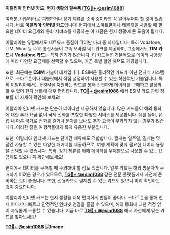 **이탈리아 인터넷 카드: 현지 생활의 필수품 [[TG💪+ @esim1088](https://t.me/s/esim1088)]**

여러분, 이탈리아로 여행하거나 장기 체류를 준비 중이라면 꼭 알아두어야 할 것이 있습니다. 바로 **이탈리아 인터넷 카드**입니다! 현지에서 스마트폰이나 태블릿을 사용할 때 필요한 데이터 요금제와 통화 서비스를 제공하는 이 제품은 현지 생활에 큰 도움이 됩니다.

이탈리아는 유럽에서도 네트워크 품질이 뛰어난 나라 중 하나입니다. 특히 Vodafone, TIM, Wind 등 주요 통신사들이 고속 모바일 네트워크를 제공하며, 그중에서도 **TIM 카드**나 **Vodafone 카드**는 특히 인기가 많습니다. 이 카드들은 기본적으로 데이터 사용량에 따라 다양한 요금제를 선택할 수 있으며, 가끔 특별 할인 혜택도 제공합니다.

또한, 최근에는 **ESIM** 기술이 대세입니다. ESIM은 물리적인 카드가 아닌 전자식 시스템으로, 스마트폰이나 태블릿에서 직접 설정하여 사용할 수 있는 혁신적인 기술입니다. 특히 이탈리아에서는 ESIM을 지원하는 카드를 통해 간편하게 데이터를 구매하고 활성화할 수 있어 현지 생활에 매우 편리합니다. **[TG💪+ @esim1088](https://t.me/s/esim1088)** 에서 ESIM 카드 관련 정보를 더 자세히 확인해 보세요!

이탈리아 인터넷 카드는 단순히 데이터만 제공하지 않습니다. 많은 카드들이 해외 통화에 대한 추가 요금 없이 국제 전화를 포함한 다양한 서비스를 제공합니다. 예를 들어, 유럽 내 다른 국가로 전화를 걸거나 문자를 보내도 추가 요금이 부과되지 않는 경우가 많습니다. 이러한 점은 여행객들에게 특히 유용한 부분입니다.

또한, 이탈리아 인터넷 카드는 단기간 체류에도 적합합니다. 짧게는 일주일, 길게는 몇 달간 사용할 수 있는 다양한 패키지를 제공하므로, 여행 계획에 맞춰 필요한 데이터 용량을 선택할 수 있습니다. 특히, 장기 체류를 위해 데이터를 무제한으로 사용할 수 있는 요금제도 있으니 꼭 확인해보세요!

현지에서 데이터를 구매할 때 주의해야 할 점도 있습니다. 일부 카드는 해외 방문자가 구매하기 어려운 경우가 있으므로, **[TG💪+ @esim1088](https://t.me/s/esim1088)** 같은 전문 플랫폼에서 사전에 준비하는 것이 좋습니다. 또한, 신용카드로 결제할 수 있는 카드도 있으니 미리 확인하는 것이 중요합니다.

이탈리아 인터넷 카드는 현지 생활을 더욱 편리하게 만들어 줍니다. 스마트폰을 통해 언제 어디서나 빠르고 안정적인 인터넷 연결을 즐길 수 있으며, 해외 통화에 대한 걱정 없이 자유롭게 소통할 수 있습니다. 지금 바로 **[TG💪+ @esim1088](https://t.me/s/esim1088)** 에서 자신에게 맞는 카드를 찾아보세요!

**[TG💪+ @esim1088](https://t.me/s/esim1088) ![Image](https://i.postimg.cc/Y0z9fWf4/image.png)**
